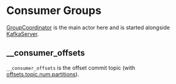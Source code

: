 # Consumer Groups

[GroupCoordinator](GroupCoordinator.md) is the main actor here and is started alongside [KafkaServer](../broker/KafkaServer.md#groupCoordinator).

## <span id="__consumer_offsets"> __consumer_offsets

`__consumer_offsets` is the offset commit topic (with [offsets.topic.num.partitions](../KafkaConfig.md#offsets.topic.num.partitions)).

